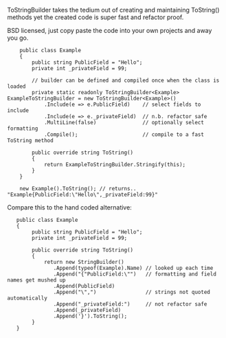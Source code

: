 ToStringBuilder takes the tedium out of creating and maintaining ToString() methods yet the created code is super fast and refactor proof.  

BSD licensed, just copy paste the code into your own projects and away you go.

        public class Example
        {
            public string PublicField = "Hello";
            private int _privateField = 99;

            // builder can be defined and compiled once when the class is loaded
            private static readonly ToStringBuilder<Example> ExampleToStringBuilder = new ToStringBuilder<Example>()
                .Include(e => e.PublicField)    // select fields to include
                .Include(e => e._privateField)  // n.b. refactor safe
                .MultiLine(false)               // optionally select formatting
                .Compile();                     // compile to a fast ToString method

            public override string ToString()
            {
                return ExampleToStringBuilder.Stringify(this);
            }
        }
        
        new Example().ToString(); // returns.. "Example{PublicField:\"Hello\",_privateField:99}"

Compare this to the hand coded alternative:

       public class Example
       {
            public string PublicField = "Hello";
            private int _privateField = 99;

            public override string ToString()
            {
                return new StringBuilder()
                   .Append(typeof(Example).Name) // looked up each time
                   .Append("{"PublicField:\"")   // formatting and field names get mushed up
                   .Append(PublicField)
                   .Append("\",")                // strings not quoted automatically
                   .Append("_privateField:")     // not refactor safe
                   .Append(_privateField)
                   .Append('}').ToString();
            }
       }


